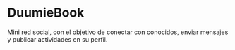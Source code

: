 # DuumieBook
Mini red social, con el objetivo de conectar con conocidos, enviar mensajes y publicar actividades en su perfil.
